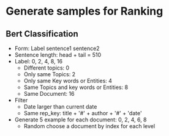 # Generate samples for Ranking
## Bert Classification
* Form: Label   sentence1   sentence2
* Sentence length: head + tail = 510
* Label: 0, 2, 4, 8, 16
    * Different topics: 0
    * Only same Topics: 2
    * Only same Key words or Entities: 4
	* Same Topics and key words or Entities: 8
    * Same Document: 16
* Filter
    * Date larger than current date
    * Same rep_key: title + '#' + author + '#' + 'date'
* Generate 5 example for each document: 0, 2, 4, 6, 8
    * Random choose a document by index for each level
